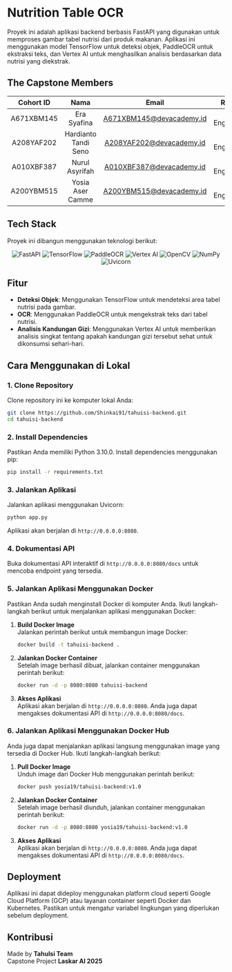 # Nutrition Table OCR

Proyek ini adalah aplikasi backend berbasis FastAPI yang digunakan untuk memproses gambar tabel nutrisi dari produk makanan. Aplikasi ini menggunakan model TensorFlow untuk deteksi objek, PaddleOCR untuk ekstraksi teks, dan Vertex AI untuk menghasilkan analisis berdasarkan data nutrisi yang diekstrak.

## The Capstone Members

| Cohort ID  |         Nama         |          Email           |    Role     |
| :--------: | :------------------: | :----------------------: | :---------: |
| A671XBM145 |     Era Syafina      | A671XBM145@devacademy.id | AI Engineer |
| A208YAF202 | Hardianto Tandi Seno | A208YAF202@devacademy.id | AI Engineer |
| A010XBF387 |    Nurul Asyrifah    | A010XBF387@devacademy.id | AI Engineer |
| A200YBM515 |   Yosia Aser Camme   | A200YBM515@devacademy.id | AI Engineer |

## Tech Stack

Proyek ini dibangun menggunakan teknologi berikut:

<p align="center">
    <img src="https://img.shields.io/badge/FastAPI-009688?style=for-the-badge&logo=fastapi&logoColor=white" alt="FastAPI">
    <img src="https://img.shields.io/badge/TensorFlow-FF6F00?style=for-the-badge&logo=tensorflow&logoColor=white" alt="TensorFlow">
    <img src="https://img.shields.io/badge/PaddleOCR-005BAC?style=for-the-badge&logo=paddlepaddle&logoColor=white" alt="PaddleOCR">
    <img src="https://img.shields.io/badge/Vertex%20AI-4285F4?style=for-the-badge&logo=google&logoColor=white" alt="Vertex AI">
    <img src="https://img.shields.io/badge/OpenCV-5C3EE8?style=for-the-badge&logo=opencv&logoColor=white" alt="OpenCV">
    <img src="https://img.shields.io/badge/NumPy-013243?style=for-the-badge&logo=numpy&logoColor=white" alt="NumPy">
    <img src="https://img.shields.io/badge/Uvicorn-FF69B4?style=for-the-badge&logo=uvicorn&logoColor=white" alt="Uvicorn">
</p>

## Fitur

- **Deteksi Objek**: Menggunakan TensorFlow untuk mendeteksi area tabel nutrisi pada gambar.
- **OCR**: Menggunakan PaddleOCR untuk mengekstrak teks dari tabel nutrisi.
- **Analisis Kandungan Gizi**: Menggunakan Vertex AI untuk memberikan analisis singkat tentang apakah kandungan gizi tersebut sehat untuk dikonsumsi sehari-hari.

## Cara Menggunakan di Lokal

### 1. Clone Repository

Clone repository ini ke komputer lokal Anda:

```bash
git clone https://github.com/Shinkai91/tahuisi-backend.git
cd tahuisi-backend
```

### 2. Install Dependencies

Pastikan Anda memiliki Python 3.10.0. Install dependencies menggunakan pip:

```bash
pip install -r requirements.txt
```

### 3. Jalankan Aplikasi

Jalankan aplikasi menggunakan Uvicorn:

```bash
python app.py
```

Aplikasi akan berjalan di `http://0.0.0.0:8080`.

### 4. Dokumentasi API

Buka dokumentasi API interaktif di `http://0.0.0.0:8080/docs` untuk mencoba endpoint yang tersedia.

### 5. Jalankan Aplikasi Menggunakan Docker

Pastikan Anda sudah menginstall Docker di komputer Anda. Ikuti langkah-langkah berikut untuk menjalankan aplikasi menggunakan Docker:

1. **Build Docker Image**  
   Jalankan perintah berikut untuk membangun image Docker:

   ```bash
   docker build -t tahuisi-backend .
   ```

2. **Jalankan Docker Container**  
   Setelah image berhasil dibuat, jalankan container menggunakan perintah berikut:

   ```bash
   docker run -d -p 8080:8080 tahuisi-backend
   ```

3. **Akses Aplikasi**  
   Aplikasi akan berjalan di `http://0.0.0.0:8080`. Anda juga dapat mengakses dokumentasi API di `http://0.0.0.0:8080/docs`.

### 6. Jalankan Aplikasi Menggunakan Docker Hub

Anda juga dapat menjalankan aplikasi langsung menggunakan image yang tersedia di Docker Hub. Ikuti langkah-langkah berikut:

   1. **Pull Docker Image**  
      Unduh image dari Docker Hub menggunakan perintah berikut:

      ```bash
      docker push yosia19/tahuisi-backend:v1.0
      ```

   2. **Jalankan Docker Container**  
      Setelah image berhasil diunduh, jalankan container menggunakan perintah berikut:

      ```bash
      docker run -d -p 8080:8080 yosia19/tahuisi-backend:v1.0
      ```

   3. **Akses Aplikasi**  
      Aplikasi akan berjalan di `http://0.0.0.0:8080`. Anda juga dapat mengakses dokumentasi API di `http://0.0.0.0:8080/docs`.

## Deployment

Aplikasi ini dapat dideploy menggunakan platform cloud seperti Google Cloud Platform (GCP) atau layanan container seperti Docker dan Kubernetes. Pastikan untuk mengatur variabel lingkungan yang diperlukan sebelum deployment.

## Kontribusi

Made by **TahuIsi Team**  
Capstone Project **Laskar AI 2025**
